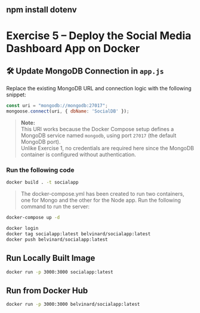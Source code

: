 ## npm install dotenv

# Exercise 5 – Deploy the Social Media Dashboard App on Docker

## 🛠️ Update MongoDB Connection in `app.js`

Replace the existing MongoDB URL and connection logic with the following snippet:

```javascript
const uri = "mongodb://mongodb:27017";
mongoose.connect(uri, { dbName: 'SocialDB' });
```

> **Note:**  
> This URI works because the Docker Compose setup defines a MongoDB service named `mongodb`, using port `27017` (the default MongoDB port).  
> Unlike Exercise 1, no credentials are required here since the MongoDB container is configured without authentication.

### Run the following code

```bash
docker build . -t socialapp
```
> The docker-compose.yml has been created to run two containers, one for Mongo and the other for the Node app. Run the following command to run the server:

```bash
docker-compose up -d
```
```bash
docker login
docker tag socialapp:latest belvinard/socialapp:latest
docker push belvinard/socialapp:latest
```

##  Run Locally Built Image
```bash
docker run -p 3000:3000 socialapp:latest
```

##  Run from Docker Hub
```bash
docker run -p 3000:3000 belvinard/socialapp:latest
```